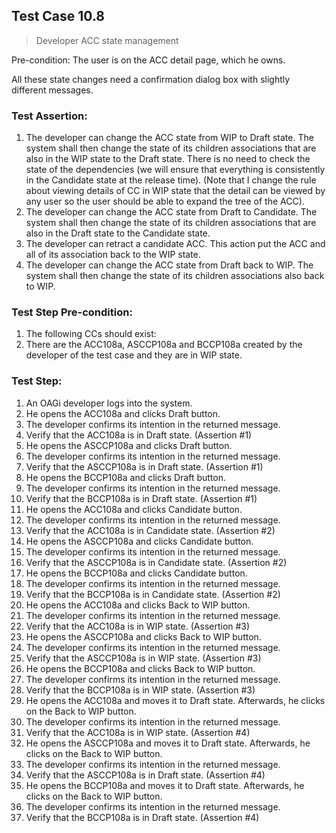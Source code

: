 ## Test Case 10.8

> Developer ACC state management

Pre-condition: The user is on the ACC detail page, which he owns.

All these state changes need a confirmation dialog box with slightly different messages.

### Test Assertion:

1. The developer can change the ACC state from WIP to Draft state. The system shall then change the state of its children associations that are also in the WIP state to the Draft state. There is no need to check the state of the dependencies (we will ensure that everything is consistently in the Candidate state at the release time). (Note that I change the rule about viewing details of CC in WIP state that the detail can be viewed by any user so the user should be able to expand the tree of the ACC).
2. The developer can change the ACC state from Draft to Candidate. The system shall then change the state of its children associations that are also in the Draft state to the Candidate state.
3. The developer can retract a candidate ACC. This action put the ACC and all of its association back to the WIP state.
4. The developer can change the ACC state from Draft back to WIP. The system shall then change the state of its children associations also back to WIP.

### Test Step Pre-condition:

1. The following CCs should exist:
2. There are the ACC108a, ASCCP108a and BCCP108a created by the developer of the test case and they are in WIP state.

### Test Step:

1. An OAGi developer logs into the system.
2. He opens the ACC108a and clicks Draft button.
3. The developer confirms its intention in the returned message.
4. Verify that the ACC108a is in Draft state. (Assertion #1)
5. He opens the ASCCP108a and clicks Draft button.
6. The developer confirms its intention in the returned message.
7. Verify that the ASCCP108a is in Draft state. (Assertion #1)
8. He opens the BCCP108a and clicks Draft button.
9. The developer confirms its intention in the returned message.
10. Verify that the BCCP108a is in Draft state. (Assertion #1)
11. He opens the ACC108a and clicks Candidate button.
12. The developer confirms its intention in the returned message.
13. Verify that the ACC108a is in Candidate state. (Assertion #2)
14. He opens the ASCCP108a and clicks Candidate button.
15. The developer confirms its intention in the returned message.
16. Verify that the ASCCP108a is in Candidate state. (Assertion #2)
17. He opens the BCCP108a and clicks Candidate button.
18. The developer confirms its intention in the returned message.
19. Verify that the BCCP108a is in Candidate state. (Assertion #2)
20. He opens the ACC108a and clicks Back to WIP button.
21. The developer confirms its intention in the returned message.
22. Verify that the ACC108a is in WIP state. (Assertion #3)
23. He opens the ASCCP108a and clicks Back to WIP button.
24. The developer confirms its intention in the returned message.
25. Verify that the ASCCP108a is in WIP state. (Assertion #3)
26. He opens the BCCP108a and clicks Back to WIP button.
27. The developer confirms its intention in the returned message.
28. Verify that the BCCP108a is in WIP state. (Assertion #3)
29. He opens the ACC108a and moves it to Draft state. Afterwards, he clicks on the Back to WIP button.
30. The developer confirms its intention in the returned message.
31. Verify that the ACC108a is in WIP state. (Assertion #4)
32. He opens the ASCCP108a and moves it to Draft state. Afterwards, he clicks on the Back to WIP button.
33. The developer confirms its intention in the returned message.
34. Verify that the ASCCP108a is in Draft state. (Assertion #4)
35. He opens the BCCP108a and moves it to Draft state. Afterwards, he clicks on the Back to WIP button.
36. The developer confirms its intention in the returned message.
37. Verify that the BCCP108a is in Draft state. (Assertion #4)